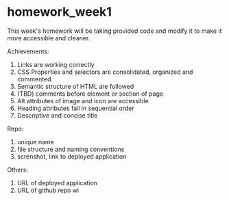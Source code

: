# homework_week1


This week's homework will be taking provided code and modify it to make it more accessible and cleaner. 

Achievements:

1. Links are working correctly
2. CSS Properties and selectors are consolidated, organized and commented. 
3. Semantic structure of HTML are followed
4. (TBD) comments before element or section of page
5. Alt attributes of image and icon are accessible
6. Heading attributes fall in sequential order
7. Descriptive and concise title

Repo:
1. unique name
2. file structure and naming conventions
3. screnshot, link to deployed application

Others:
1. URL of deployed application 
2. URL of github repo wi




